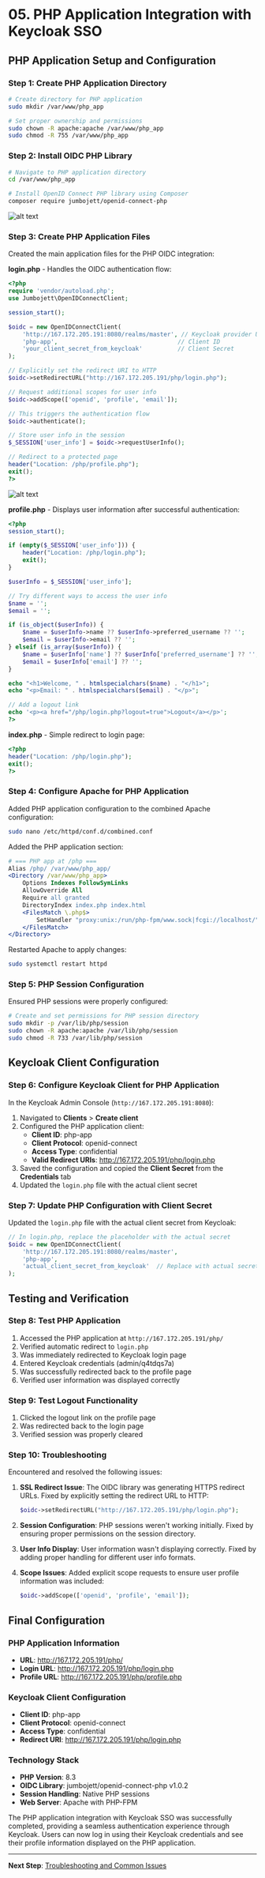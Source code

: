 # 05. PHP Application Integration with Keycloak SSO

## PHP Application Setup and Configuration

### Step 1: Create PHP Application Directory

```bash
# Create directory for PHP application
sudo mkdir /var/www/php_app

# Set proper ownership and permissions
sudo chown -R apache:apache /var/www/php_app
sudo chmod -R 755 /var/www/php_app
```

### Step 2: Install OIDC PHP Library

```bash
# Navigate to PHP application directory
cd /var/www/php_app

# Install OpenID Connect PHP library using Composer
composer require jumbojett/openid-connect-php
```

![alt text](image-32.png)

### Step 3: Create PHP Application Files

Created the main application files for the PHP OIDC integration:

**login.php** - Handles the OIDC authentication flow:
```php
<?php
require 'vendor/autoload.php';
use Jumbojett\OpenIDConnectClient;

session_start();

$oidc = new OpenIDConnectClient(
    'http://167.172.205.191:8080/realms/master', // Keycloak provider URL
    'php-app',                                  // Client ID
    'your_client_secret_from_keycloak'          // Client Secret
);

// Explicitly set the redirect URI to HTTP
$oidc->setRedirectURL("http://167.172.205.191/php/login.php");

// Request additional scopes for user info
$oidc->addScope(['openid', 'profile', 'email']);

// This triggers the authentication flow
$oidc->authenticate();

// Store user info in the session
$_SESSION['user_info'] = $oidc->requestUserInfo();

// Redirect to a protected page
header("Location: /php/profile.php");
exit();
?>
```

![alt text](image-33.png)

**profile.php** - Displays user information after successful authentication:
```php
<?php
session_start();

if (empty($_SESSION['user_info'])) {
    header("Location: /php/login.php");
    exit();
}

$userInfo = $_SESSION['user_info'];

// Try different ways to access the user info
$name = '';
$email = '';

if (is_object($userInfo)) {
    $name = $userInfo->name ?? $userInfo->preferred_username ?? '';
    $email = $userInfo->email ?? '';
} elseif (is_array($userInfo)) {
    $name = $userInfo['name'] ?? $userInfo['preferred_username'] ?? '';
    $email = $userInfo['email'] ?? '';
}

echo "<h1>Welcome, " . htmlspecialchars($name) . "</h1>";
echo "<p>Email: " . htmlspecialchars($email) . "</p>";

// Add a logout link
echo '<p><a href="/php/login.php?logout=true">Logout</a></p>';
?>
```

**index.php** - Simple redirect to login page:
```php
<?php
header("Location: /php/login.php");
exit();
?>
```

### Step 4: Configure Apache for PHP Application

Added PHP application configuration to the combined Apache configuration:

```bash
sudo nano /etc/httpd/conf.d/combined.conf
```

Added the PHP application section:
```apache
# === PHP app at /php ===
Alias /php/ /var/www/php_app/
<Directory /var/www/php_app>
    Options Indexes FollowSymLinks
    AllowOverride All
    Require all granted
    DirectoryIndex index.php index.html
    <FilesMatch \.php$>
        SetHandler "proxy:unix:/run/php-fpm/www.sock|fcgi://localhost/"
    </FilesMatch>
</Directory>
```

Restarted Apache to apply changes:
```bash
sudo systemctl restart httpd
```

### Step 5: PHP Session Configuration

Ensured PHP sessions were properly configured:

```bash
# Create and set permissions for PHP session directory
sudo mkdir -p /var/lib/php/session
sudo chown -R apache:apache /var/lib/php/session
sudo chmod -R 733 /var/lib/php/session
```

## Keycloak Client Configuration

### Step 6: Configure Keycloak Client for PHP Application

In the Keycloak Admin Console (`http://167.172.205.191:8080`):

1. Navigated to **Clients** > **Create client**
2. Configured the PHP application client:
   - **Client ID**: php-app
   - **Client Protocol**: openid-connect
   - **Access Type**: confidential
   - **Valid Redirect URIs**: http://167.172.205.191/php/login.php
3. Saved the configuration and copied the **Client Secret** from the **Credentials** tab
4. Updated the `login.php` file with the actual client secret

### Step 7: Update PHP Configuration with Client Secret

Updated the `login.php` file with the actual client secret from Keycloak:

```php
// In login.php, replace the placeholder with the actual secret
$oidc = new OpenIDConnectClient(
    'http://167.172.205.191:8080/realms/master',
    'php-app',
    'actual_client_secret_from_keycloak'  // Replace with actual secret
);
```

## Testing and Verification

### Step 8: Test PHP Application

1. Accessed the PHP application at `http://167.172.205.191/php/`
2. Verified automatic redirect to `login.php`
3. Was immediately redirected to Keycloak login page
4. Entered Keycloak credentials (admin/q4tdqs7a)
5. Was successfully redirected back to the profile page
6. Verified user information was displayed correctly

### Step 9: Test Logout Functionality

1. Clicked the logout link on the profile page
2. Was redirected back to the login page
3. Verified session was properly cleared

### Step 10: Troubleshooting

Encountered and resolved the following issues:

1. **SSL Redirect Issue**: The OIDC library was generating HTTPS redirect URLs. Fixed by explicitly setting the redirect URL to HTTP:
   ```php
   $oidc->setRedirectURL("http://167.172.205.191/php/login.php");
   ```

2. **Session Configuration**: PHP sessions weren't working initially. Fixed by ensuring proper permissions on the session directory.

3. **User Info Display**: User information wasn't displaying correctly. Fixed by adding proper handling for different user info formats.

4. **Scope Issues**: Added explicit scope requests to ensure user profile information was included:
   ```php
   $oidc->addScope(['openid', 'profile', 'email']);
   ```

## Final Configuration

### PHP Application Information
- **URL**: http://167.172.205.191/php/
- **Login URL**: http://167.172.205.191/php/login.php
- **Profile URL**: http://167.172.205.191/php/profile.php

### Keycloak Client Configuration
- **Client ID**: php-app
- **Client Protocol**: openid-connect
- **Access Type**: confidential
- **Redirect URI**: http://167.172.205.191/php/login.php

### Technology Stack
- **PHP Version**: 8.3
- **OIDC Library**: jumbojett/openid-connect-php v1.0.2
- **Session Handling**: Native PHP sessions
- **Web Server**: Apache with PHP-FPM

The PHP application integration with Keycloak SSO was successfully completed, providing a seamless authentication experience through Keycloak. Users can now log in using their Keycloak credentials and see their profile information displayed on the PHP application.

---

**Next Step**: [Troubleshooting and Common Issues](06-troubleshooting.md)